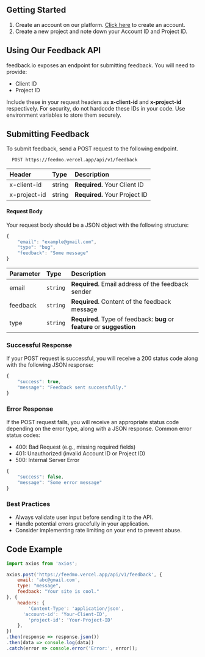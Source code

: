 ## Getting Started

1. Create an account on our platform. [Click here](https://feedbackio.vercel.app/auth) to create an account.
2. Create a new project and note down your Account ID and Project ID.

## Using Our Feedback API

feedback.io exposes an endpoint for submitting feedback. You will need to provide:
- Client ID
- Project ID

Include these in your request headers as **x-client-id** and **x-project-id** respectively. For security, do not hardcode these IDs in your code. Use environment variables to store them securely.

## Submitting Feedback

To submit feedback, send a POST request to the following endpoint.

```
  POST https://feedmo.vercel.app/api/v1/feedback
```

| Header | Type     | Description                |
| :-------- | :------- | :------------------------- |
| x-client-id | string | **Required.** Your Client ID |
| x-project-id | string | **Required.** Your Project ID |


#### Request Body

Your request body should be a JSON object with the following structure:

```javascript
{
    "email": "example@gmail.com",
    "type": "bug",
    "feedback": "Some message"
}
```
| Parameter | Type     | Description                |
| :-------- | :------- | :------------------------- |
| email | `string` | **Required**. Email address of the feedback sender |
| feedback | `string` | **Required**. Content of the feedback message |
| type | `string` | **Required**. Type of feedback: **bug** or **feature** or **suggestion** |


### Successful Response
If your POST request is successful, you will receive a 200 status code along with the following JSON response:

```javascript
{
    "success": true,
    "message": "Feedback sent successfully."
}
```


### Error Response
If the POST request fails, you will receive an appropriate status code depending on the error type, along with a JSON response. Common error status codes:
- 400: Bad Request (e.g., missing required fields)
- 401: Unauthorized (invalid Account ID or Project ID)
- 500: Internal Server Error
  
```javascript
{
    "success": false,
    "message": "Some error message"
}
```


### Best Practices
- Always validate user input before sending it to the API.
- Handle potential errors gracefully in your application.
- Consider implementing rate limiting on your end to prevent abuse.


## Code Example

```javascript
import axios from 'axios';

axios.post('https://feedmo.vercel.app/api/v1/feedback', {
    email: 'abc@gmail.com',
    type: "message",
    feedback: "Your site is cool."
}, {
    headers: {
        'Content-Type': 'application/json',
      'account-id': 'Your-Client-ID',
        'project-id': 'Your-Project-ID'
    },
})
.then(response => response.json())
.then(data => console.log(data))
.catch(error => console.error('Error:', error));
```